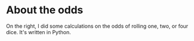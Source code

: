 # About the odds

On the right, I did some calculations on the odds of rolling one, two, or four dice.
It's written in Python.



